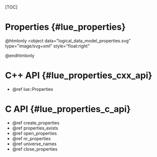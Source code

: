 [TOC]

# Properties  {#lue_properties}

@htmlonly
<object
    data="logical_data_model_properties.svg"
    type="image/svg+xml"
    style="float:right"
>
</object>
@endhtmlonly


# C++ API  {#lue_properties_cxx_api}
- @ref lue::Properties


# C API  {#lue_properties_c_api}
- @ref create_properties
- @ref properties_exists
- @ref open_properties
- @ref nr_properties
- @ref universe_names
- @ref close_properties

